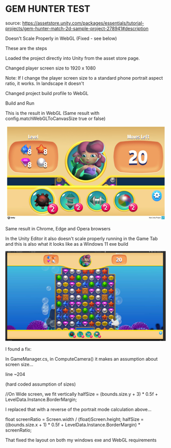 # GEM HUNTER TEST
source: https://assetstore.unity.com/packages/essentials/tutorial-projects/gem-hunter-match-2d-sample-project-278941#description

Doesn't Scale Properly in WebGL (Fixed - see below)

These are the steps

Loaded the project directly into Unity from the asset store page.

Changed player screen size to 1920 x 1080

Note: If I change the player screen size to a standard phone portrait aspect ratio, it works.  In landscape it doesn't

Changed project build profile to WebGL

Build and Run

This is the result in WebGL (Same result with config.matchWebGLToCanvasSize true or false)

![WebGL Result](https://github.com/kellycode/GemHunter/blob/main/GemHunter_WebGL.jpg)

Same result in Chrome, Edge and Opera browsers

In the Unity Editor it also doesn't scale properly running in the Game Tab and this is also what it looks like as a Windows 11 exe build

![Editor Result](https://github.com/kellycode/GemHunter/blob/main/GemHunter_Editor.jpg)


I found a fix:

In GameManager.cs, in ComputeCamera() it makes an assumption about screen size...

line ~204

(hard coded assumption of sizes)  

//On Wide screen, we fit vertically
halfSize = (bounds.size.y + 3) * 0.5f + LevelData.Instance.BorderMargin;

I replaced that with a reverse of the portrait mode calculation above...

float screenRatio = Screen.width / (float)Screen.height;
halfSize = ((bounds.size.x + 1) * 0.5f + LevelData.Instance.BorderMargin) * screenRatio;

That fixed the layout on both my windows exe and WebGL requirements


